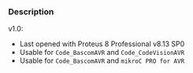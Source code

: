 ### Description

v1.0:
- Last opened with Proteus 8 Professional v8.13 SP0
- Usable for `Code_BascomAVR` and `Code_CodeVisionAVR`
- Usable for `Code_BascomAVR` and `mikroC PRO for AVR`
